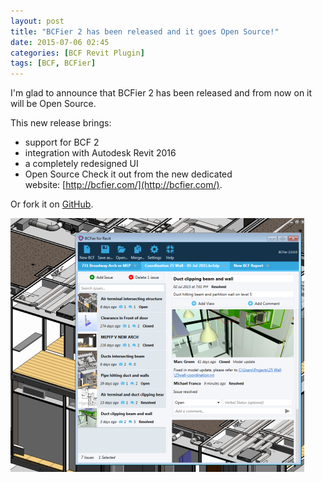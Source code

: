 ```yaml
---
layout: post
title: "BCFier 2 has been released and it goes Open Source!"
date: 2015-07-06 02:45
categories: [BCF Revit Plugin]
tags: [BCF, BCFier]
---
```

I'm glad to announce that BCFier 2 has been released and from now on it will be Open Source.

This new release brings:

*   support for BCF 2
*   integration with Autodesk Revit 2016
*   a completely redesigned UI
*   Open Source
Check it out from the new dedicated website: [http://bcfier.com/](http://bcfier.com/).

Or fork it on [GitHub](https://github.com/teocomi/BCFier).

[![img](/assets/2015/07/2015-07-05-21_52_20-Autodesk-Revit-2015-Not-For-Resale-Version-3D-View_-3D-A-mepdetached.rv_-470x406.png)](/assets/2015/07/2015-07-05-21_52_20-Autodesk-Revit-2015-Not-For-Resale-Version-3D-View_-3D-A-mepdetached.rv_.png)
